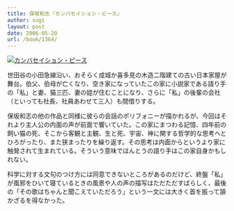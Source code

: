 ```yaml
---
title: 保坂和志『カンバセイション・ピース』
author: sugi
layout: post
date: 2006-05-20
url: /book/1364/
---
```

<a href="http://www.amazon.co.jp/exec/obidos/ASIN/4101449244/chezsugi-22/ref=nosim/" name="amazletlink" target="_blank"><img src="http://i2.wp.com/ec2.images-amazon.com/images/I/51R3HM33QSL.SL160.jpg?w=660" alt="カンバセイション・ピース" class="alignleft" data-recalc-dims="1" /></a>

世田谷の小田急線沿い、おそらく成城か喜多見の木造二階建ての古い日本家屋が舞台。伯父、伯母が亡くなり、空き家になっていたこの家に小説家である語り手の「私」と妻、猫三匹、妻の姪が住むことになり、さらに「私」の後輩の会社（といっても社長、社員あわせて三人）も間借りする。

保坂和志の他の作品と同様に彼らの会話のポリフォニーが描かれるが、今回はそれより主人公の内面の声が前面で響いていた。この家にまつわる記憶、四年前の飼い猫の死、そこから客観と主観、生と死、宇宙、神に関する哲学的な思考へとひろがったり、また狭まったりを繰り返す。その思考は内面からというより家に触発されて生まれている。そういう意味でほんとうの語り手はこの家自身かもしれない。

科学に対する文句のつけ方には同意できないところがあるのだけど、終盤「私」が風邪をひいて寝ているときの風景や人の声の描写はただただすばらしく、最後の「その歌はちゃんと聞こえていただろう」という一文には大きく首を振って頷かざるを得なかった。

